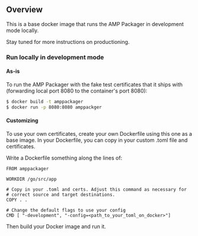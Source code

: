 ## Overview

This is a base docker image that runs the AMP Packager in development
mode locally.

Stay tuned for more instructions on productioning.

### Run locally in development mode

#### As-is

To run the AMP Packager with the fake test certificates that it ships
with (forwarding local port 8080 to the container's port 8080):

```sh
$ docker build -t amppackager
$ docker run -p 8080:8080 amppackger
```


#### Customizing

To use your own certificates, create your own Dockerfile using this
one as a base image. In your Dockerfile, you can copy in your custom
.toml file and certificates.

Write a Dockerfile something along the lines of:

```
FROM amppackager

WORKDIR /go/src/app

# Copy in your .toml and certs. Adjust this command as necessary for
# correct source and target destinations.
COPY . .

# Change the default flags to use your config
CMD [ "-development", "-config=<path_to_your_toml_on_docker>"]

```

Then build your Docker image and run it.
